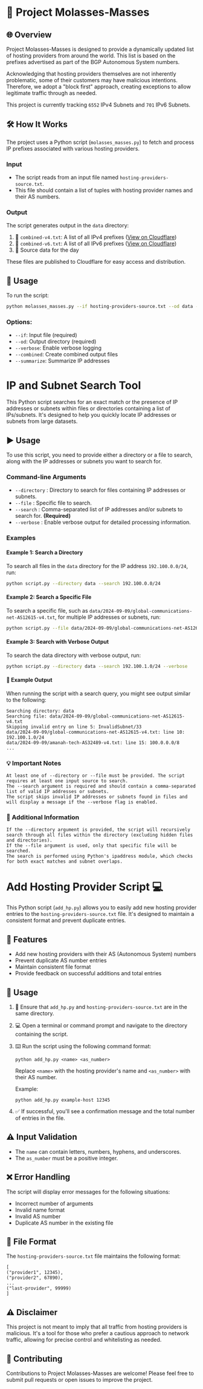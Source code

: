 # :honey_pot: Project Molasses-Masses

## :globe_with_meridians: Overview

Project Molasses-Masses is designed to provide a dynamically updated list of hosting providers from around the world. This list is based on the prefixes advertised as part of the BGP Autonomous System numbers.

Acknowledging that hosting providers themselves are not inherently problematic, some of their customers may have malicious intentions. Therefore, we adopt a "block first" approach, creating exceptions to allow legitimate traffic through as needed.

This project is currently tracking `6552` IPv4 Subnets and `701` IPv6 Subnets.

## :hammer_and_wrench: How It Works

The project uses a Python script (`molasses_masses.py`) to fetch and process IP prefixes associated with various hosting providers.

### Input

- The script reads from an input file named `hosting-providers-source.txt`.
- This file should contain a list of tuples with hosting provider names and their AS numbers.

### Output

The script generates output in the `data` directory:

1. :page_facing_up: `combined-v4.txt`: A list of all IPv4 prefixes ([View on Cloudflare](https://files.broda.io/molasses_masses/combined-v4.txt))
2. :page_facing_up: `combined-v6.txt`: A list of all IPv6 prefixes ([View on Cloudflare](https://files.broda.io/molasses_masses/combined-v6.txt))
3. :notebook_with_decorative_cover: Source data for the day

These files are published to Cloudflare for easy access and distribution.

## :rocket: Usage

To run the script:

```bash
python molasses_masses.py --if hosting-providers-source.txt --od data --verbose --combined --summarize
```

### Options:

- `--if`: Input file (required)
- `--od`: Output directory (required)
- `--verbose`: Enable verbose logging
- `--combined`: Create combined output files
- `--summarize`: Summarize IP addresses

# IP and Subnet Search Tool

This Python script searches for an exact match or the presence of IP addresses or subnets within files or directories containing a list of IPs/subnets. It's designed to help you quickly locate IP addresses or subnets from large datasets.

## :arrow_forward: Usage

To use this script, you need to provide either a directory or a file to search, along with the IP addresses or subnets you want to search for.

### Command-line Arguments

- `--directory` : Directory to search for files containing IP addresses or subnets.
- `--file` : Specific file to search.
- `--search` : Comma-separated list of IP addresses and/or subnets to search for. **(Required)**
- `--verbose` : Enable verbose output for detailed processing information.

### Examples

#### Example 1: Search a Directory

To search all files in the `data` directory for the IP address `192.100.0.0/24`, run:

```bash
python script.py --directory data --search 192.100.0.0/24
```

#### Example 2: Search a Specific File

To search a specific file, such as `data/2024-09-09/global-communications-net-AS12615-v4.txt`, for multiple IP addresses or subnets, run:
```bash
python script.py --file data/2024-09-09/global-communications-net-AS12615-v4.txt --search 192.100.1.0/24,100.0.0.0/8
```

#### Example 3: Search with Verbose Output

To search the data directory with verbose output, run:
```bash
python script.py --directory data --search 192.100.1.0/24 --verbose
```

#### :page_facing_up: Example Output
When running the script with a search query, you might see output similar to the following:
```text
Searching directory: data
Searching file: data/2024-09-09/global-communications-net-AS12615-v4.txt
Skipping invalid entry on line 5: InvalidSubnet/33
data/2024-09-09/global-communications-net-AS12615-v4.txt: line 10: 192.100.1.0/24
data/2024-09-09/amanah-tech-AS32489-v4.txt: line 15: 100.0.0.0/8
...
```

### :bulb: Important Notes

    At least one of --directory or --file must be provided. The script requires at least one input source to search.
    The --search argument is required and should contain a comma-separated list of valid IP addresses or subnets.
    The script skips invalid IP addresses or subnets found in files and will display a message if the --verbose flag is enabled.

### :wrench: Additional Information

    If the --directory argument is provided, the script will recursively search through all files within the directory (excluding hidden files and directories).
    If the --file argument is used, only that specific file will be searched.
    The search is performed using Python's ipaddress module, which checks for both exact matches and subnet overlaps.


# Add Hosting Provider Script :computer:

This Python script (`add_hp.py`) allows you to easily add new hosting provider entries to the `hosting-providers-source.txt` file. It's designed to maintain a consistent format and prevent duplicate entries.

## :rocket: Features

- Add new hosting providers with their AS (Autonomous System) numbers
- Prevent duplicate AS number entries
- Maintain consistent file format
- Provide feedback on successful additions and total entries

## :book: Usage

1. :open_file_folder: Ensure that `add_hp.py` and `hosting-providers-source.txt` are in the same directory.

2. :computer: Open a terminal or command prompt and navigate to the directory containing the script.

3. :keyboard: Run the script using the following command format:

   ```
   python add_hp.py <name> <as_number>
   ```

   Replace `<name>` with the hosting provider's name and `<as_number>` with their AS number.

   Example:
   ```
   python add_hp.py example-host 12345
   ```

4. :white_check_mark: If successful, you'll see a confirmation message and the total number of entries in the file.

## :warning: Input Validation

- The `name` can contain letters, numbers, hyphens, and underscores.
- The `as_number` must be a positive integer.

## :x: Error Handling

The script will display error messages for the following situations:
- Incorrect number of arguments
- Invalid name format
- Invalid AS number
- Duplicate AS number in the existing file

## :file_folder: File Format

The `hosting-providers-source.txt` file maintains the following format:

```
[
("provider1", 12345),
("provider2", 67890),
...
("last-provider", 99999)
]
```


## :warning: Disclaimer

This project is not meant to imply that all traffic from hosting providers is malicious. It's a tool for those who prefer a cautious approach to network traffic, allowing for precise control and whitelisting as needed.

## :handshake: Contributing

Contributions to Project Molasses-Masses are welcome! Please feel free to submit pull requests or open issues to improve the project.
